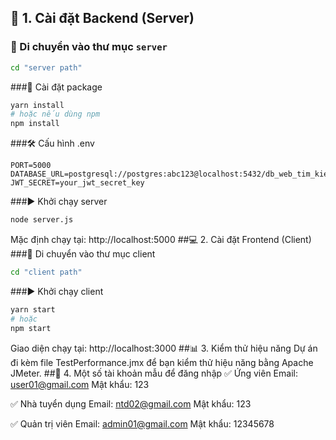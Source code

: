 ## 🚀 1. Cài đặt Backend (Server)

### 📁 Di chuyển vào thư mục `server`
```bash
cd "server path"
```
###🧩 Cài đặt package
```bash
yarn install
# hoặc nếu dùng npm
npm install
```
###🛠️ Cấu hình .env
```env
PORT=5000
DATABASE_URL=postgresql://postgres:abc123@localhost:5432/db_web_tim_kiem_viec_lam
JWT_SECRET=your_jwt_secret_key
```
###▶️ Khởi chạy server
```bash
node server.js
```
Mặc định chạy tại: http://localhost:5000
##💻 2. Cài đặt Frontend (Client)
###📁 Di chuyển vào thư mục client
```bash
cd "client path"
```
###▶️ Khởi chạy client
```bash
yarn start
# hoặc
npm start
```
Giao diện chạy tại: http://localhost:3000
##📊 3. Kiểm thử hiệu năng
Dự án đi kèm file TestPerformance.jmx để bạn kiểm thử hiệu năng bằng Apache JMeter.
##🧪 4. Một số tài khoản mẫu để đăng nhập
✅ Ứng viên
Email: user01@gmail.com
Mật khẩu: 123

✅ Nhà tuyển dụng
Email: ntd02@gmail.com
Mật khẩu: 123

✅ Quản trị viên
Email: admin01@gmail.com
Mật khẩu: 12345678
